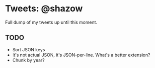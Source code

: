 # Tweets: @shazow

Full dump of my tweets up until this moment.

## TODO

* Sort JSON keys
* It's not actual JSON, it's JSON-per-line. What's a better extension?
* Chunk by year?
